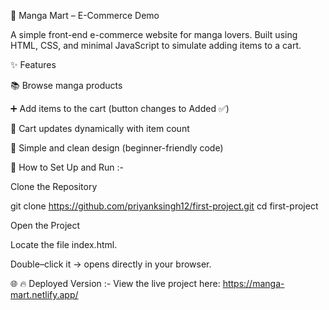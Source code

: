 🛒 Manga Mart – E-Commerce Demo

A simple front-end e-commerce website for manga lovers.
Built using HTML, CSS, and minimal JavaScript to simulate adding items to a cart.

✨ Features

📚 Browse manga products

➕ Add items to the cart (button changes to Added ✅)

🛒 Cart updates dynamically with item count

🎨 Simple and clean design (beginner-friendly code)

🚀 How to Set Up and Run :-

Clone the Repository

git clone https://github.com/priyanksingh12/first-project.git
cd first-project

Open the Project

Locate the file index.html.

Double–click it → opens directly in your browser.

🌐 🔥 Deployed Version :-
View the live project here: https://manga-mart.netlify.app/
